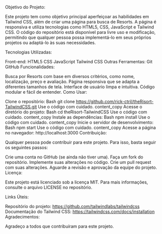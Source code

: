 Objetivo do Projeto:

Este projeto tem como objetivo principal aperfeiçoar as habilidades em Tailwind CSS, além de criar uma página para busca de Resorts. A página é responsiva e utiliza tecnologias como HTML5, CSS, JavaScript e Tailwind CSS. O código do repositório está disponível para livre uso e modificação, permitindo que qualquer pessoa possa implementá-lo em seus próprios projetos ou adaptá-lo às suas necessidades.

Tecnologias Utilizadas:

Front-end:
HTML5
CSS
JavaScript
Tailwind CSS
Outras Ferramentas:
Git
GitHub
Funcionalidades:

Busca por Resorts com base em diversos critérios, como nome, localização, preço e avaliação.
Página responsiva que se adapta a diferentes tamanhos de tela.
Interface de usuário limpa e intuitiva.
Código modular e fácil de entender.
Como Usar:

Clone o repositório:
Bash
git clone https://github.com/rick-ctril/theRisort-TailwindCSS.git
Use o código com cuidado.
content_copy
Acesse o diretório do projeto:
Bash
cd theRisort-TailwindCSS
Use o código com cuidado.
content_copy
Instale as dependências:
Bash
npm install
Use o código com cuidado.
content_copy
Inicie o servidor de desenvolvimento:
Bash
npm start
Use o código com cuidado.
content_copy
Acesse a página no navegador:
http://localhost:3000
Contribuição:

Qualquer pessoa pode contribuir para este projeto. Para isso, basta seguir os seguintes passos:

Crie uma conta no GitHub (se ainda não tiver uma).
Faça um fork do repositório.
Implemente suas alterações no código.
Crie um pull request com suas alterações.
Aguarde a revisão e aprovação da equipe do projeto.
Licença:

Este projeto está licenciado sob a licença MIT. Para mais informações, consulte o arquivo LICENSE no repositório.

Links Úteis:

Repositório do projeto: https://github.com/tailwindlabs/tailwindcss
Documentação do Tailwind CSS: https://tailwindcss.com/docs/installation
Agradecimentos:

Agradeço a todos que contribuíram para este projeto.
